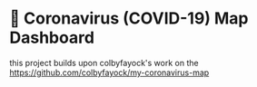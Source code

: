 # 🦠 Coronavirus (COVID-19) Map Dashboard
this project builds upon colbyfayock's work on the https://github.com/colbyfayock/my-coronavirus-map

